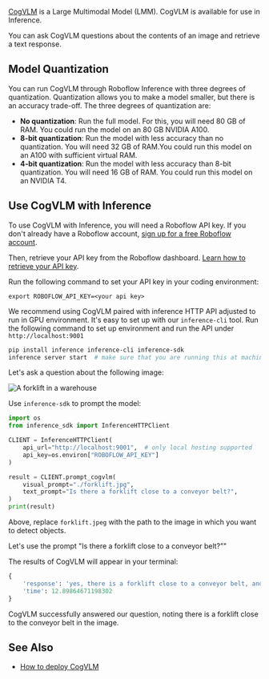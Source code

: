 [CogVLM](https://github.com/THUDM/CogVLM) is a Large Multimodal Model (LMM). CogVLM is available for use in Inference.

You can ask CogVLM questions about the contents of an image and retrieve a text response.

## Model Quantization

You can run CogVLM through Roboflow Inference with three degrees of quantization. Quantization allows you to make a model smaller, but there is an accuracy trade-off. The three degrees of quantization are:

- **No quantization**: Run the full model. For this, you will need 80 GB of RAM. You could run the model on an 80 GB NVIDIA A100.
- **8-bit quantization**: Run the model with less accuracy than no quantization. You will need 32 GB of RAM.You could run this model on an A100 with sufficient virtual RAM.
- **4-bit quantization**: Run the model with less accuracy than 8-bit quantization. You will need 16 GB of RAM. You could run this model on an NVIDIA T4.

## Use CogVLM with Inference

To use CogVLM with Inference, you will need a Roboflow API key. If you don't already have a Roboflow account, [sign up for a free Roboflow account](https://app.roboflow.com). 

Then, retrieve your API key from the Roboflow dashboard. [Learn how to retrieve your API key](https://docs.roboflow.com/api-reference/authentication#retrieve-an-api-key).

Run the following command to set your API key in your coding environment:

```
export ROBOFLOW_API_KEY=<your api key>
```

We recommend using CogVLM paired with inference HTTP API adjusted to run in GPU environment. It's easy to set up 
with our `inference-cli` tool. Run the following command to set up environment and run the API under 
`http://localhost:9001`

```bash
pip install inference inference-cli inference-sdk
inference server start  # make sure that you are running this at machine with GPU! Otherwise CogLVM will not be available
```

Let's ask a question about the following image:

![A forklift in a warehouse](https://lh7-us.googleusercontent.com/4rgEU3nMJQzr54mYpGifEQp0hn3wu4oG8Sa21373M43eQ5TML-lBJyzYz3ZmPEETFwKnUGMmncsWA68wHo-4yzEGTV--TNCY7MJTxpJ-cS2w9JdUuIGVnwfAQN_72wK7TgGv-gtuLusJtAjAZxJVBFA)

Use `inference-sdk` to prompt the model:

```python
import os
from inference_sdk import InferenceHTTPClient

CLIENT = InferenceHTTPClient(
    api_url="http://localhost:9001",  # only local hosting supported
    api_key=os.environ["ROBOFLOW_API_KEY"]
)

result = CLIENT.prompt_cogvlm(
    visual_prompt="./forklift.jpg",
    text_prompt="Is there a forklift close to a conveyor belt?",
)
print(result)
```

Above, replace `forklift.jpeg` with the path to the image in which you want to detect objects.

Let's use the prompt "Is there a forklift close to a conveyor belt?”"

The results of CogVLM will appear in your terminal:

```python
{
    'response': 'yes, there is a forklift close to a conveyor belt, and it appears to be transporting a stack of items onto it.',
    'time': 12.89864671198302
}
```

CogVLM successfully answered our question, noting there is a forklift close to the conveyor belt in the image.

## See Also

- [How to deploy CogVLM](https://blog.roboflow.com/how-to-deploy-cogvlm/)